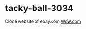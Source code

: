 # tacky-ball-3034
Clone website of ebay.com
<a href="https://sage-biscotti-b2b0b5.netlify.app/">WoW.com</a>
